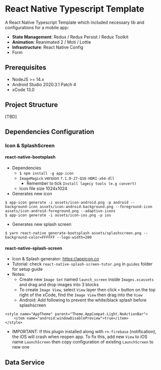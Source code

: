 # React Native Typescript Template
A React Native Typescript Template which included necessary lib and configurations for a mobile app:
- **State Management**: Redux / Redux Persist / Redux Toolkit
- **Animation**: Reanimated 2 / Moti / Lottie
- **Infrastructure**: React Native Config
- Form

## Prerequisites
- NodeJS >= 14.x
- Android Studio 2020.3.1 Patch 4
- xCode 13.0

## Project Structure
[TBD]

## Dependencies Configuration
### Icon & SplashScreen
#### react-native-bootsplash
- Dependencies
    - `$ npm install -g app-icon`
    - `ImageMagick` version `7.1.0-27-Q16-HDRI-x64-dll`
      - Remember to tick `Install lagecy tools (e.g convert)`
    - Icon file size 1024x1024
- Generates new icon
```
$ app-icon generate -i assets/icon-android.png -p android --background-icon assets/icon-android-background.png --foreground-icon assets/icon-android-foreground.png --adaptive-icons
$ app-icon generate -i assets/icon-ios.png -p ios
```
- Generates new splash screen
```
$ yarn react-native generate-bootsplash assets/splashscreen.png --background-color=FFFFFF --logo-width=200
```
#### react-native-splash-screen
- Icon & Splash generator: https://appicon.co
- Tutorial: check `react-native-splash-screen-tutor.png` in `guides` folder for setup guide
- Notes:
    - Create new `Image Set` named `launch_screen` inside `Images.xcassets` and drag and drop images into 3 blocks
    - To create `Image View`, select `View` layer then click `+` button on the top right of the xCode, find the `Image View` then drag into the `View`
    - Android: Add following to prevent the white/black splash before splashscreen
```
<style name="AppTheme" parent="Theme.AppCompat.Light.NoActionBar">
    <item name="android:windowDisablePreview">true</item>
</style>
```
- IMPORTANT: If this plugin installed along with `rn-firebase` (notification), the iOS will crash when reopen app. To fix this, add new `View` to iOS name `LaunchScreen` then copy configuration of existing `LaunchScreen` to new one

## Data Service

